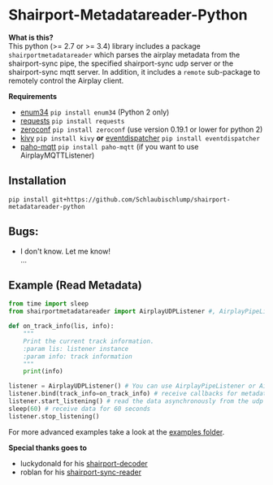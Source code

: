 # Shairport-Metadatareader-Python
   
**What is this?**    
This python (>= 2.7 or >= 3.4) library includes a package `shairportmetadatareader` which parses the airplay metadata from the 
shairport-sync pipe, the specified shairport-sync udp server or the shairport-sync mqtt server.
In addition, it includes a `remote` sub-package to remotely control the Airplay client. 

**Requirements**    
- [enum34](https://pypi.org/project/enum34/) `pip install enum34` (Python 2 only)   
- [requests](http://www.python-requests.org/en/master/) `pip install requests`   
- [zeroconf](https://pypi.org/project/zeroconf/) `pip install zeroconf` (use version 0.19.1 or lower for python 2)   
- [kivy](https://kivy.org/) `pip install kivy` **or** [eventdispatcher](https://github.com/lobocv/eventdispatcher)
`pip install eventdispatcher`    
- [paho-mqtt](https://pypi.org/project/paho-mqtt/) `pip install paho-mqtt`  (if you want to use AirplayMQTTListener)  

## Installation
`pip install git+https://github.com/Schlaubischlump/shairport-metadatareader-python`

## Bugs:
- I don't know. Let me know!   
...

## Example (Read Metadata)
```Python
from time import sleep
from shairportmetadatareader import AirplayUDPListener #, AirplayPipeListener

def on_track_info(lis, info):
    """
    Print the current track information.
    :param lis: listener instance
    :param info: track information
    """
    print(info)

listener = AirplayUDPListener() # You can use AirplayPipeListener or AirplayMQTTListener
listener.bind(track_info=on_track_info) # receive callbacks for metadata changes
listener.start_listening() # read the data asynchronously from the udp server
sleep(60) # receive data for 60 seconds
listener.stop_listening()
```
For more advanced examples take a look at the [examples folder](examples).

**Special thanks goes to**   
- luckydonald for his [shairport-decoder](https://github.com/luckydonald/shairport-decoder)   
- roblan for his [shairport-sync-reader](https://github.com/roblan/shairport-sync-reader)    
